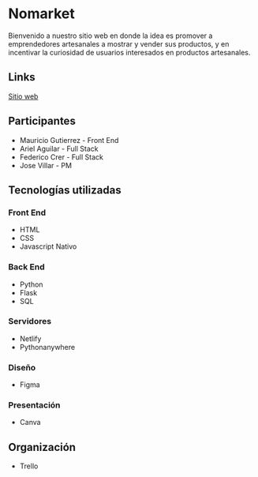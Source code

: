 # Nomarket
Bienvenido a nuestro sitio web en donde la idea es promover a emprendedores artesanales a mostrar y vender sus productos, y en incentivar la curiosidad de usuarios
interesados en productos artesanales.

## Links
[Sitio web](https://nomarket.netlify.app/)

## Participantes
- Mauricio Gutierrez - Front End
- Ariel Aguilar - Full Stack
- Federico Crer - Full Stack
- Jose Villar - PM

## Tecnologías utilizadas
### Front End
- HTML
- CSS
- Javascript Nativo
### Back End
- Python
- Flask
- SQL
### Servidores
- Netlify
- Pythonanywhere
### Diseño
- Figma
### Presentación
- Canva
## Organización
- Trello
